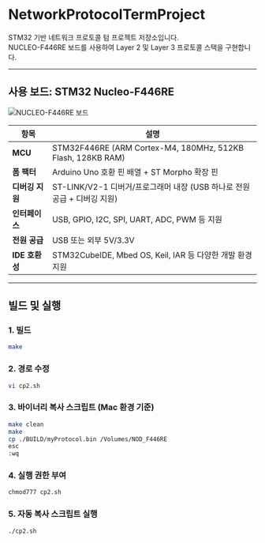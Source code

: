 # NetworkProtocolTermProject

STM32 기반 네트워크 프로토콜 텀 프로젝트 저장소입니다.  
NUCLEO-F446RE 보드를 사용하여 Layer 2 및 Layer 3 프로토콜 스택을 구현합니다.

---

## 사용 보드: STM32 Nucleo-F446RE
![NUCLEO-F446RE 보드](https://www.bdtronics.com/pub/media/catalog/product/s/t/stm32-nucleo-f446re-stm32f446ret6-development-board.jpg)

| 항목            | 설명                                                                 |
|----------------|----------------------------------------------------------------------|
| **MCU**        | STM32F446RE (ARM Cortex-M4, 180MHz, 512KB Flash, 128KB RAM)          |
| **폼 팩터**     | Arduino Uno 호환 핀 배열 + ST Morpho 확장 핀                                   |
| **디버깅 지원**   | ST-LINK/V2-1 디버거/프로그래머 내장 (USB 하나로 전원 공급 + 디버깅 지원)              |
| **인터페이스**    | USB, GPIO, I2C, SPI, UART, ADC, PWM 등 지원                           |
| **전원 공급**    | USB 또는 외부 5V/3.3V                                                |
| **IDE 호환성**   | STM32CubeIDE, Mbed OS, Keil, IAR 등 다양한 개발 환경 지원                  |

---

##  빌드 및 실행

### 1. 빌드

```bash
make
```

### 2. 경로 수정
```bash
vi cp2.sh
```

### 3. 바이너리 복사 스크립트 (Mac 환경 기준)
```bash
make clean
make
cp ./BUILD/myProtocol.bin /Volumes/NOD_F446RE
esc
:wq
```

### 4. 실행 권한 부여
```bash
chmod777 cp2.sh
```

### 5. 자동 복사 스크립트 실행
```bash
./cp2.sh
```
